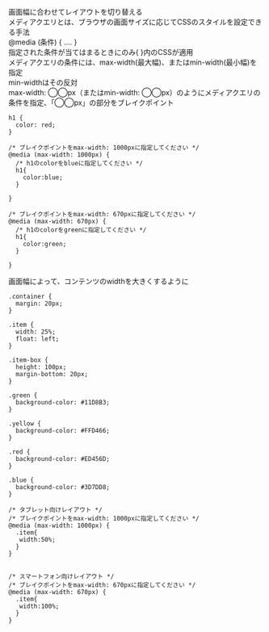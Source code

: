 画面幅に合わせてレイアウトを切り替える  
メディアクエリとは、ブラウザの画面サイズに応じてCSSのスタイルを設定できる手法  
@media (条件) { .... }  
指定された条件が当てはまるときにのみ{ }内のCSSが適用  
メディアクエリの条件には、max-width(最大幅)、またはmin-width(最小幅)を指定  
min-widthはその反対  
max-width: ◯◯px（またはmin-width: ◯◯px）のようにメディアクエリの条件を指定、「◯◯px」の部分をブレイクポイント  
```
h1 {
  color: red;
}

/* ブレイクポイントをmax-width: 1000pxに指定してください */
@media (max-width: 1000px) {
  /* h1のcolorをblueに指定してください */
  h1{
    color:blue;
  }
  
}

/* ブレイクポイントをmax-width: 670pxに指定してください */
@media (max-width: 670px) {
  /* h1のcolorをgreenに指定してください */
  h1{
    color:green;
  }
  
}
```
画面幅によって、コンテンツのwidthを大きくするように  
```
.container {
  margin: 20px;
}

.item {
  width: 25%;
  float: left;
}

.item-box {
  height: 100px;
  margin-bottom: 20px;
}

.green {
  background-color: #11D8B3;
}

.yellow {
  background-color: #FFD466;
}

.red {
  background-color: #ED456D;
}

.blue {
  background-color: #3D7DD8;
}

/* タブレット向けレイアウト */
/* ブレイクポイントをmax-width: 1000pxに指定してください */
@media (max-width: 1000px) {
  .item{
   width:50%; 
  }
}


/* スマートフォン向けレイアウト */
/* ブレイクポイントをmax-width: 670pxに指定してください */
@media (max-width: 670px) {
  .item{
   width:100%; 
  }
}

```
